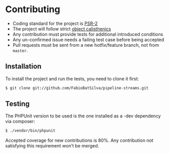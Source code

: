 # Contributing

 * Coding standard for the project is [PSR-2](https://github.com/php-fig/fig-standards/blob/master/accepted/PSR-2-coding-style-guide.md)
 * The project will follow strict [object calisthenics](http://www.slideshare.net/guilhermeblanco/object-calisthenics-applied-to-php)
 * Any contribution must provide tests for additional introduced conditions
 * Any un-confirmed issue needs a failing test case before being accepted
 * Pull requests must be sent from a new hotfix/feature branch, not from `master`.

## Installation

To install the project and run the tests, you need to clone it first:

```sh
$ git clone git://github.com/FabioBatSilva/pipeline-streams.git
```

## Testing

The PHPUnit version to be used is the one installed as a -dev dependency via composer:

```sh
$ ./vendor/bin/phpunit
```

Accepted coverage for new contributions is 80%. Any contribution not satisfying this requirement
won't be merged.

